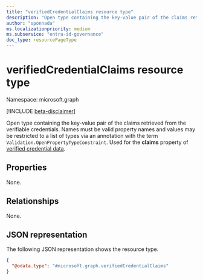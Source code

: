 ```yaml
---
title: "verifiedCredentialClaims resource type"
description: "Open type containing the key-value pair of the claims retrieved from the credentials."
author: "sponnada"
ms.localizationpriority: medium
ms.subservice: "entra-id-governance"
doc_type: resourcePageType
---
```


# verifiedCredentialClaims resource type

Namespace: microsoft.graph

[!INCLUDE [beta-disclaimer](../../includes/beta-disclaimer.md)]

Open type containing the key-value pair of the claims retrieved from the verifiable credentials. Names must be valid property names and values may be restricted to a list of types via an annotation with the term `Validation.OpenPropertyTypeConstraint`.
Used for the **claims** property of [verified credential data](verifiedCredentialData.md).

## Properties
None.

## Relationships
None.

## JSON representation
The following JSON representation shows the resource type.
<!-- {
  "blockType": "resource",
  "@odata.type": "microsoft.graph.verifiedCredentialClaims"
}
-->
``` json
{
  "@odata.type": "#microsoft.graph.verifiedCredentialClaims"
}
```

